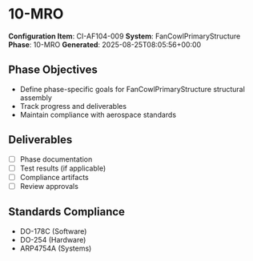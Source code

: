 # 10-MRO

**Configuration Item**: CI-AF104-009
**System**: FanCowlPrimaryStructure
**Phase**: 10-MRO
**Generated**: 2025-08-25T08:05:56+00:00

## Phase Objectives
- Define phase-specific goals for FanCowlPrimaryStructure structural assembly
- Track progress and deliverables
- Maintain compliance with aerospace standards

## Deliverables
- [ ] Phase documentation
- [ ] Test results (if applicable)
- [ ] Compliance artifacts
- [ ] Review approvals

## Standards Compliance
- DO-178C (Software)
- DO-254 (Hardware)
- ARP4754A (Systems)

